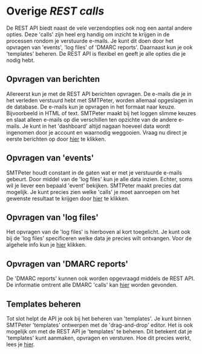 # Overige *REST calls*

De REST API biedt naast de vele verzendopties ook nog een aantal andere opties.
Deze 'calls' zijn heel erg handig om inzicht te krijgen in de processen rondom
je verstuurde e-mails. Je kunt dit doen door het opvragen van 'events', 'log files' 
of 'DMARC reports'. Daarnaast kun je ook 'templates' beheren. De REST API is 
flexibel en geeft je alle opties die je nodig hebt.


## Opvragen van berichten

Allereerst kun je met de REST API berichten opvragen. De e-mails die je in het
verleden verstuurd hebt met SMTPeter, worden allemaal opgeslagen in de database.
De e-mails kun je opvragen in het formaat naar keuze. Bijvoorbeeld in HTML of text.
SMTPeter maakt bij het loggen slimme keuzes en slaat alleen e-mails op die verschillen
ten opzichte van de andere e-mails. Je kunt in het 'dashboard' altijd nagaan hoeveel
data wordt ingenomen door je account en waarnodig weggooien. Vraag nu direct je eerste
berichten op door [hier](rest-events) te klikken.


## Opvragen van 'events'

SMTPeter houdt constant in de gaten wat er met je verstuurde e-mails gebeurt. Door middel
van de 'log files' kun je alle data inzien. Echter, soms wil je liever een bepaald 'event'
bekijken. SMTPeter maakt precies dat mogelijk. Je kunt precies zien welke 'calls' je moet
aanroepen om het gewenste resultaat te krijgen door [hier](rest-events) te klikken.


## Opvragen van 'log files'

Het opvragen van de 'log files' is hierboven al kort toegelicht. Je kunt ook bij de 'log files'
specificeren welke data je precies wilt ontvangen. Voor de algehele info kun je [hier](rest-logfiles)
klikken.


## Opvragen van 'DMARC reports'

De 'DMARC reports' kunnen ook worden opgevraagd middels de REST API. De informatie omtrent 
alle DMARC 'calls' kan [hier](rest-dmarc) worden gevonden.



## Templates beheren

Tot slot helpt de API je ook bij het beheren van 'templates'. Je kunt binnen SMTPeter
'templates' ontwerpen met de 'drag-and-drop' editor. Het is ook mogelijk om met de 
REST API je 'templates' te beheren. Dit betekent dat je 'templates' kunt aanmaken, opvragen 
en versturen. Hoe dit precies werkt, lees je [hier](rest-templates).